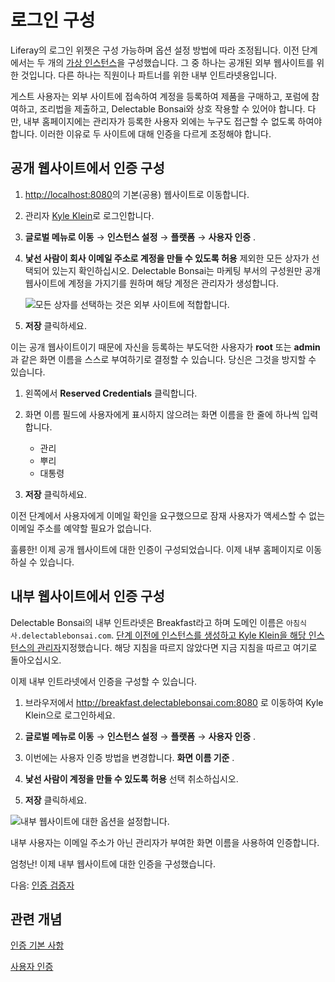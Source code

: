# 로그인 구성

Liferay의 로그인 위젯은 구성 가능하며 옵션 설정 방법에 따라 조정됩니다. 이전 단계에서는 두 개의 [가상 인스턴스](../../configuration/configuring-virtual-instances.md)을 구성했습니다. 그 중 하나는 공개된 외부 웹사이트를 위한 것입니다. 다른 하나는 직원이나 파트너를 위한 내부 인트라넷용입니다.

게스트 사용자는 외부 사이트에 접속하여 계정을 등록하여 제품을 구매하고, 포럼에 참여하고, 조리법을 제출하고, Delectable Bonsai와 상호 작용할 수 있어야 합니다. 다만, 내부 홈페이지에는 관리자가 등록한 사용자 외에는 누구도 접근할 수 없도록 하여야 합니다. 이러한 이유로 두 사이트에 대해 인증을 다르게 조정해야 합니다.

## 공개 웹사이트에서 인증 구성

1. <http://localhost:8080>의 기본(공용) 웹사이트로 이동합니다.

1. 관리자 [Kyle Klein](../../users-accounts-organizations/managing-users.md)로 로그인합니다.

1. **글로벌 메뉴로 이동** &rarr; **인스턴스 설정** &rarr; **플랫폼** &rarr; **사용자 인증** .

1. **낯선 사람이 회사 이메일 주소로 계정을 만들 수 있도록 허용** 제외한 모든 상자가 선택되어 있는지 확인하십시오. Delectable Bonsai는 마케팅 부서의 구성원만 공개 웹사이트에 계정을 가지기를 원하며 해당 계정은 관리자가 생성합니다.

   ![모든 상자를 선택하는 것은 외부 사이트에 적합합니다.](./configuring-sign-in/images/01.png)

1. **저장** 클릭하세요.

이는 공개 웹사이트이기 때문에 자신을 등록하는 부도덕한 사용자가 **root** 또는 **admin** 과 같은 화면 이름을 스스로 부여하기로 결정할 수 있습니다. 당신은 그것을 방지할 수 있습니다.

1. 왼쪽에서 **Reserved Credentials** 클릭합니다.

1. 화면 이름 필드에 사용자에게 표시하지 않으려는 화면 이름을 한 줄에 하나씩 입력합니다.
   - 관리
   - 뿌리
   - 대통령

1. **저장** 클릭하세요.

이전 단계에서 사용자에게 이메일 확인을 요구했으므로 잠재 사용자가 액세스할 수 없는 이메일 주소를 예약할 필요가 없습니다.

훌륭한! 이제 공개 웹사이트에 대한 인증이 구성되었습니다. 이제 내부 홈페이지로 이동하실 수 있습니다.

## 내부 웹사이트에서 인증 구성

Delectable Bonsai의 내부 인트라넷은 Breakfast라고 하며 도메인 이름은 `아침식사.delectablebonsai.com`. [단계 이전에 인스턴스를 생성하고 Kyle Klein을 해당 인스턴스의 관리자](../../configuration/configuring-virtual-instances.md)지정했습니다. 해당 지침을 따르지 않았다면 지금 지침을 따르고 여기로 돌아오십시오.

이제 내부 인트라넷에서 인증을 구성할 수 있습니다.

1. 브라우저에서 <http://breakfast.delectablebonsai.com:8080> 로 이동하여 Kyle Klein으로 로그인하세요.

1. **글로벌 메뉴로 이동** &rarr; **인스턴스 설정** &rarr; **플랫폼** &rarr; **사용자 인증** .

1. 이번에는 사용자 인증 방법을 변경합니다. **화면 이름 기준** .

1. **낯선 사람이 계정을 만들 수 있도록 허용** 선택 취소하십시오.

1. **저장** 클릭하세요.

![내부 웹사이트에 대한 옵션을 설정합니다.](./configuring-sign-in/images/02.png)

내부 사용자는 이메일 주소가 아닌 관리자가 부여한 화면 이름을 사용하여 인증합니다.

엄청난! 이제 내부 웹사이트에 대한 인증을 구성했습니다.

다음: [인증 검증자](./authentication-verifiers.md)

## 관련 개념

[인증 기본 사항](https://learn.liferay.com/w/dxp/installation-and-upgrades/securing-liferay/authentication-basics)

[사용자 인증](https://learn.liferay.com/web/guest/w/dxp/system-administration/configuring-liferay/virtual-instances/user-authentication)

